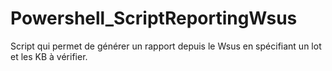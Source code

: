 # Powershell_ScriptReportingWsus
Script qui permet de générer un rapport depuis le Wsus en spécifiant un lot et les KB à vérifier.
